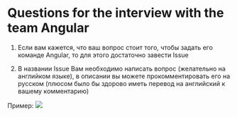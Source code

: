 # Questions for the interview with the team Angular

1. Если вам кажется, что ваш вопрос стоит того, чтобы задать его команде Angular, то для этого достаточно завести Issue

2. В названии Issue Вам необходимо написать вопрос (желательно на английком языке), в описании вы можете прокомментировать его на русском (плюсом было бы здорово иметь перевод на английский к вашему комментарию)

Пример:
![](https://habrastorage.org/webt/1d/o4/ue/1do4uexzsp4wyx5rry6pq-n-7ky.png)
